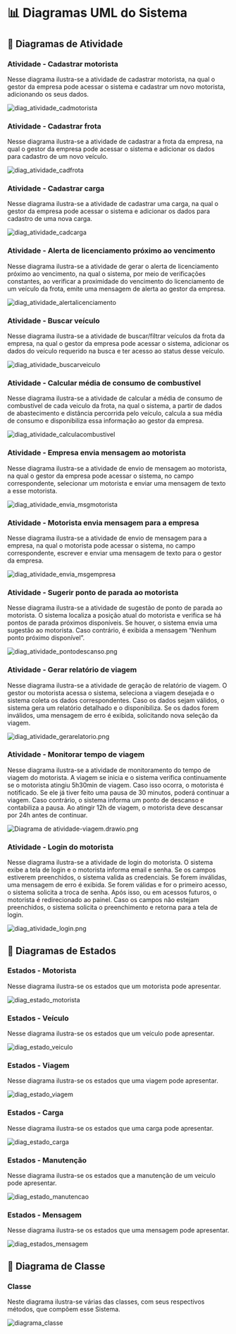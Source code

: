 # 📊 Diagramas UML do Sistema

## 🔹 Diagramas de Atividade

### Atividade - Cadastrar motorista
Nesse diagrama ilustra-se a atividade de cadastrar motorista, na qual o gestor da empresa pode acessar o sistema e cadastrar um
novo motorista, adicionando os seus dados.

![diag_atividade_cadmotorista](https://github.com/user-attachments/assets/5640ab74-e3f1-4191-990d-c9040ef99ac7)

### Atividade - Cadastrar frota
Nesse diagrama ilustra-se a atividade de cadastrar a frota da empresa, na qual o gestor da empresa pode acessar o sistema e
adicionar os dados para cadastro de um novo veículo.

![diag_atividade_cadfrota](https://github.com/user-attachments/assets/c8bacd2a-4801-499a-bf39-e02fdac6fe2e)

### Atividade - Cadastrar carga
Nesse diagrama ilustra-se a atividade de cadastrar uma carga, na qual o gestor da empresa pode acessar o sistema e
adicionar os dados para cadastro de uma nova carga.

![diag_atividade_cadcarga](https://github.com/user-attachments/assets/f568f886-8e6e-4f13-9c7a-1e25cf0c6ae2)

### Atividade - Alerta de licenciamento próximo ao vencimento
Nesse diagrama ilustra-se a atividade de gerar o alerta de licenciamento próximo ao vencimento, na qual o sistema, por meio de 
verificações constantes, ao verificar a proximidade do vencimento do licenciamento de um veículo da frota, emite uma mensagem
de alerta ao gestor da empresa.

![diag_atividade_alertalicenciamento](https://github.com/user-attachments/assets/1dc30612-3514-4a79-8d15-98a5442c78b6)

### Atividade - Buscar veículo
Nesse diagrama ilustra-se a atividade de buscar/filtrar veículos da frota da empresa, na qual o gestor da empresa pode acessar
o sistema, adicionar os dados do veículo requerido na busca e ter acesso ao status desse veículo.

![diag_atividade_buscarveiculo](https://github.com/user-attachments/assets/900db0df-9490-465d-a161-37bd33ff32d2)

### Atividade - Calcular média de consumo de combustível
Nesse diagrama ilustra-se a atividade de calcular a média de consumo de combustível de cada veiculo da frota,
na qual o sistema, a partir de dados de abastecimento e distância percorrida pelo veículo, calcula a sua média
de consumo e disponibiliza essa informação ao gestor da empresa.

![diag_atividade_calculacombustivel](https://github.com/user-attachments/assets/1c03d41b-1680-431a-bae6-ab9f0511bd12)

### Atividade - Empresa envia mensagem ao motorista
Nesse diagrama ilustra-se a atividade de envio de mensagem ao motorista, na qual o gestor da empresa pode acessar o sistema, no
campo correspondente, selecionar um motorista e enviar uma mensagem de texto a esse motorista.

![diag_atividade_envia_msgmotorista](https://github.com/user-attachments/assets/41d33dd7-68a6-4104-9b18-3d40d9897b2c)

### Atividade - Motorista envia mensagem para a empresa
Nesse diagrama ilustra-se a atividade de envio de mensagem para a empresa, na qual o motorista pode acessar o sistema, no campo
correspondente, escrever e enviar uma mensagem de texto para o gestor da empresa.

![diag_atividade_envia_msgempresa](https://github.com/user-attachments/assets/b81e0ecf-0461-4b2f-9947-5400680cb3f0)

### Atividade - Sugerir ponto de parada ao motorista
Nesse diagrama ilustra-se a atividade de sugestão de ponto de parada ao motorista. O sistema localiza a posição atual do motorista e verifica se há pontos de parada próximos disponíveis. Se houver, o sistema envia uma sugestão ao motorista. Caso contrário, é exibida a mensagem “Nenhum ponto próximo disponível”.

![diag_atividade_pontodescanso.png](https://github.com/user-attachments/assets/ce2af0f8-ab0d-4aea-9cf3-c2c4e9ad9d77)

### Atividade - Gerar relatório de viagem
Nesse diagrama ilustra-se a atividade de geração de relatório de viagem. O gestor ou motorista acessa o sistema, seleciona a viagem desejada e o sistema coleta os dados correspondentes. Caso os dados sejam válidos, o sistema gera um relatório detalhado e o disponibiliza. Se os dados forem inválidos, uma mensagem de erro é exibida, solicitando nova seleção da viagem.

![diag_atividade_gerarelatorio.png](https://github.com/user-attachments/assets/08709040-25fe-4338-821e-0da56fae51eb)

### Atividade -  Monitorar tempo de viagem
Nesse diagrama ilustra-se a atividade de monitoramento do tempo de viagem do motorista. A viagem se inicia e o sistema verifica continuamente se o motorista atingiu 5h30min de viagem. Caso isso ocorra, o motorista é notificado. Se ele já tiver feito uma pausa de 30 minutos, poderá continuar a viagem. Caso contrário, o sistema informa um ponto de descanso e contabiliza a pausa. Ao atingir 12h de viagem, o motorista deve descansar por 24h antes de continuar.

![Diagrama de atividade-viagem.drawio.png](https://github.com/user-attachments/assets/58f20f2e-bdaa-44fc-807b-673ec1a2c3fb)

### Atividade - Login do motorista
Nesse diagrama ilustra-se a atividade de login do motorista. O sistema exibe a tela de login e o motorista informa email e senha. Se os campos estiverem preenchidos, o sistema valida as credenciais. Se forem inválidas, uma mensagem de erro é exibida. Se forem válidas e for o primeiro acesso, o sistema solicita a troca de senha. Após isso, ou em acessos futuros, o motorista é redirecionado ao painel. Caso os campos não estejam preenchidos, o sistema solicita o preenchimento e retorna para a tela de login.

![diag_atividade_login.png](https://github.com/user-attachments/assets/8516e350-363a-48f9-a668-5524b82e67a9)

## 🔹 Diagramas de Estados
### Estados - Motorista
Nesse diagrama ilustra-se os estados que um motorista pode apresentar.

![diag_estado_motorista](https://github.com/user-attachments/assets/45c3e974-20ab-46ab-bbc5-42a115a4c538)

### Estados - Veículo
Nesse diagrama ilustra-se os estados que um veículo pode apresentar.

![diag_estado_veiculo](https://github.com/user-attachments/assets/4d41182d-e2ac-47b7-a9ee-6d544d623b8f)

### Estados - Viagem
Nesse diagrama ilustra-se os estados que uma viagem pode apresentar.

![diag_estado_viagem](https://github.com/user-attachments/assets/04e6f4c8-0204-4552-bed9-830f4a0ca5ac)

### Estados - Carga
Nesse diagrama ilustra-se os estados que uma carga pode apresentar.

![diag_estado_carga](https://github.com/user-attachments/assets/35a1c871-6199-400b-b415-09ca54c2c0e3)

### Estados - Manutenção
Nesse diagrama ilustra-se os estados que a manutenção de um veiculo pode apresentar.

![diag_estado_manutencao](https://github.com/user-attachments/assets/1bc6dffb-a033-45fe-af43-0ad191f1ab6b)

### Estados - Mensagem
Nesse diagrama ilustra-se os estados que uma mensagem pode apresentar.

![diag_estados_mensagem](https://github.com/user-attachments/assets/5a197d41-1917-4163-90a1-89242836e90d)

## 🔹 Diagrama de Classe
### Classe
Neste diagrama ilustra-se várias das classes, com seus respectivos métodos, que compõem esse Sistema.


![diagrama_classe](https://github.com/user-attachments/assets/418bb81d-e060-4722-818e-8989f884ce15)
